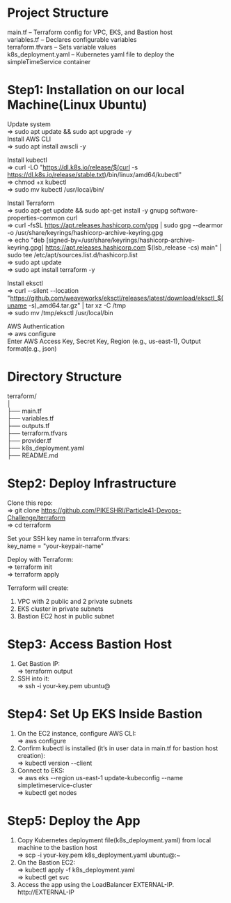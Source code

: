 # Project Structure
main.tf – Terraform config for VPC, EKS, and Bastion host  
variables.tf – Declares configurable variables  
terraform.tfvars – Sets variable values  
k8s_deployment.yaml – Kubernetes yaml file to deploy the simpleTimeService container  

# Step1: Installation on our local Machine(Linux Ubuntu)
Update system  
=> sudo apt update && sudo apt upgrade -y  
Install AWS CLI  
=> sudo apt install awscli -y  

Install kubectl  
=> curl -LO "https://dl.k8s.io/release/$(curl -s https://dl.k8s.io/release/stable.txt)/bin/linux/amd64/kubectl"  
=> chmod +x kubectl  
=> sudo mv kubectl /usr/local/bin/  

Install Terraform  
=> sudo apt-get update && sudo apt-get install -y gnupg software-properties-common curl  
=> curl -fsSL https://apt.releases.hashicorp.com/gpg | sudo gpg --dearmor -o /usr/share/keyrings/hashicorp-archive-keyring.gpg   
=> echo "deb [signed-by=/usr/share/keyrings/hashicorp-archive-keyring.gpg] https://apt.releases.hashicorp.com $(lsb_release -cs)  main" | sudo tee /etc/apt/sources.list.d/hashicorp.list  
=> sudo apt update  
=> sudo apt install terraform -y  

Install eksctl  
=> curl --silent --location "https://github.com/weaveworks/eksctl/releases/latest/download/eksctl_$(uname -s)_amd64.tar.gz" | tar xz -C /tmp  
=> sudo mv /tmp/eksctl /usr/local/bin  


AWS Authentication  
=> aws configure  
Enter AWS Access Key, Secret Key, Region (e.g., us-east-1), Output format(e.g., json)  

# Directory Structure
terraform/  
│  
├── main.tf   
├── variables.tf  
├── outputs.tf  
├── terraform.tfvars  
├── provider.tf  
├── k8s_deployment.yaml  
├── README.md  


# Step2: Deploy Infrastructure
Clone this repo:  
=> git clone https://github.com/PIKESHRI/Particle41-Devops-Challenge/terraform   
=> cd terraform  

Set your SSH key name in terraform.tfvars:  
key_name = "your-keypair-name"  

Deploy with Terraform:  
=> terraform init  
=> terraform apply  

Terraform will create:  
1. VPC with 2 public and 2 private subnets  
2. EKS cluster in private subnets  
3. Bastion EC2 host in public subnet  

# Step3: Access Bastion Host  
1. Get Bastion IP:  
   => terraform output  
3. SSH into it:  
   => ssh -i your-key.pem ubuntu@<bastion-ip>  

# Step4: Set Up EKS Inside Bastion  
1. On the EC2 instance, configure AWS CLI:  
   => aws configure  
3. Confirm kubectl is installed (it’s in user data in main.tf for bastion host creation):  
   => kubectl version --client  
5. Connect to EKS:  
   => aws eks --region us-east-1 update-kubeconfig --name simpletimeservice-cluster  
   => kubectl get nodes  

# Step5: Deploy the App  
1. Copy Kubernetes deployment file(k8s_deployment.yaml) from local machine to the bastion host  
  => scp -i your-key.pem k8s_deployment.yaml ubuntu@<bastion-ip>:~  
2. On the Bastion EC2:  
   => kubectl apply -f k8s_deployment.yaml  
   => kubectl get svc  
3. Access the app using the LoadBalancer EXTERNAL-IP.  
   http://EXTERNAL-IP  







